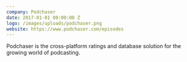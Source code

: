 ```yaml
---
company: Podchaser
date: 2017-01-01 00:00:00 Z
logo: /images/uploads/podchaser.png
website: https://www.podchaser.com/episodes
---
```

Podchaser is the cross-platform ratings and database solution for the growing world of podcasting.